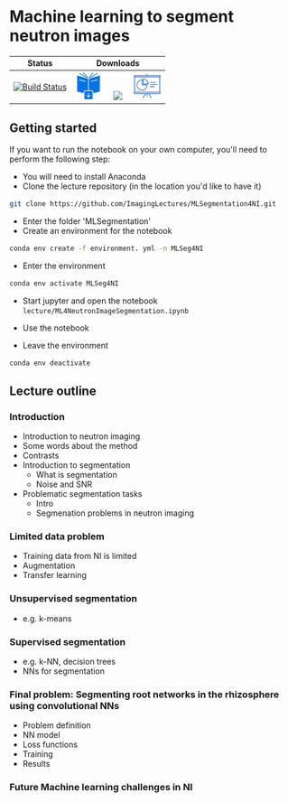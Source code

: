 # Machine learning to segment neutron images

|Status | Downloads |
|:------:|:----------:|
|[![Build Status](https://www.travis-ci.com/ImagingLectures/MLSegmentation4NI.svg?branch=main)](https://www.travis-ci.com/ImagingLectures/MLSegmentation4NI)|[<img src="downloadbook.svg" height="50px"/>](MLSegmentation4NI.pdf)  &nbsp;&nbsp;&nbsp; [<img src="https://upload.wikimedia.org/wikipedia/commons/3/38/Jupyter_logo.svg" height="50px"/>](https://github.com/ImagingLectures/MLSegmentation4NI/tree/gh-pages/lecture/ML4NeutronImageSegmentation.ipynb) &nbsp;&nbsp;&nbsp; [<img src="np_presentation.svg" height="50px"/>](https://imaginglectures.github.io/MLSegmentation4NI/ML4NeutronImageSegmentation.slides.html)|
## Getting started
If you want to run the notebook on your own computer, you'll need to perform the following step:
- You will need to install Anaconda
- Clone the lecture repository (in the location you'd like to have it)
```bash
git clone https://github.com/ImagingLectures/MLSegmentation4NI.git
```
- Enter the folder 'MLSegmentation'
- Create an environment for the notebook
```bash
conda env create -f environment. yml -n MLSeg4NI
```
- Enter the environment
```bash 
conda env activate MLSeg4NI
```

- Start jupyter and open the notebook ```lecture/ML4NeutronImageSegmentation.ipynb```

- Use the notebook

- Leave the environment
```bash
conda env deactivate
```


## Lecture outline

### Introduction
-	Introduction to neutron imaging
  - Some words about the method
  - Contrasts
- Introduction to segmentation
  - What is segmentation
  - Noise and SNR
- Problematic segmentation tasks
  - Intro
  - Segmenation problems in neutron imaging

### Limited data problem
-	Training data from NI is limited
-	Augmentation
-	Transfer learning

### Unsupervised segmentation
-	e.g. k-means

### Supervised segmentation
-	e.g. k-NN, decision trees
-	NNs for segmentation

### Final problem: Segmenting root networks in the rhizosphere using convolutional NNs
-	Problem definition
-	NN model
-	Loss functions
-	Training
-	Results

### Future Machine learning challenges in NI
